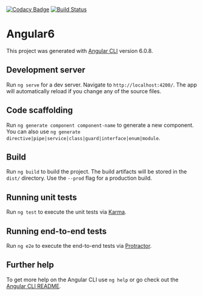 [![Codacy Badge](https://api.codacy.com/project/badge/Grade/3f9f908f12c847c3a0675cef370feed6)](https://app.codacy.com/app/RobertKitzing/liga-manager-ui?utm_source=github.com&utm_medium=referral&utm_content=RobertKitzing/liga-manager-ui&utm_campaign=Badge_Grade_Dashboard)
[![Build Status](https://travis-ci.org/RobertKitzing/liga-manager-ui.svg?branch=master)](https://travis-ci.org/RobertKitzing/liga-manager-ui)

# Angular6

This project was generated with [Angular CLI](https://github.com/angular/angular-cli) version 6.0.8.

## Development server

Run `ng serve` for a dev server. Navigate to `http://localhost:4200/`. The app will automatically reload if you change any of the source files.

## Code scaffolding

Run `ng generate component component-name` to generate a new component. You can also use `ng generate directive|pipe|service|class|guard|interface|enum|module`.

## Build

Run `ng build` to build the project. The build artifacts will be stored in the `dist/` directory. Use the `--prod` flag for a production build.

## Running unit tests

Run `ng test` to execute the unit tests via [Karma](https://karma-runner.github.io).

## Running end-to-end tests

Run `ng e2e` to execute the end-to-end tests via [Protractor](http://www.protractortest.org/).

## Further help

To get more help on the Angular CLI use `ng help` or go check out the [Angular CLI README](https://github.com/angular/angular-cli/blob/master/README.md).
